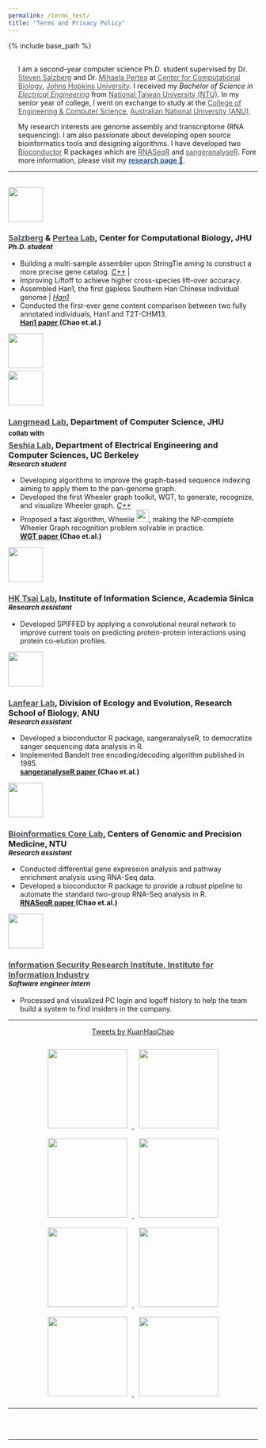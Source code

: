 ```yaml
---
permalink: /terms_test/
title: "Terms and Privacy Policy"
---
```


{% include base_path %}

<div style="margin-left:20px; margin-top:30px; pointer-events: all;
z-index:100;">
  <p>
    I am a second-year computer science Ph.D. student supervised by Dr. <a target="_blank"  href="https://scholar.google.com/citations?user=sUVeH-4AAAAJ&hl=en" style="color:#4A4F53">Steven Salzberg</a> and Dr. <a target="_blank"  href="https://scholar.google.com/citations?user=fKjqGyEAAAAJ&hl=en" style="color:#4A4F53">Mihaela Pertea</a> at <a target="_blank"  href="https://ccb.jhu.edu" style="color:#4A4F53">Center for Computational Biology</a>, <a target="_blank"  href="https://www.jhu.edu" style="color:#4A4F53">Johns Hopkins University</a>. I received my <i>Bachelor of Science in <a target="_blank"  href="https://web.ee.ntu.edu.tw/eng/index.php" style="color:#4A4F53">Electrical Engineering</a></i> from <a target="_blank"  href="https://www.ntu.edu.tw/english/index.html" style="color:#4A4F53">National Taiwan University (NTU)</a>. In my senior year of college, I went on exchange to study at the <a target="_blank" href="https://cecs.anu.edu.au" style="color:#4A4F53">College of Engineering & Computer Science</a>, <a target="_blank"  href="https://www.anu.edu.au" style="color:#4A4F53">Australian National University (ANU)</a>.
  </p>

  <p>
    My research interests are genome assembly and transcriptome (RNA sequencing). I am also passionate about developing open source bioinformatics tools and designing algorithms. I have developed two <a target="_blank"  href="https://www.bioconductor.org" style="color:#4A4F53" >Bioconductor</a> R packages which are <a target="_blank"  href="https://bioconductor.org/packages/release/bioc/html/RNASeqR.html" style="color:#4A4F53" >RNASeqR</a> and <a target="_blank"  href="https://bioconductor.org/packages/release/bioc/html/sangeranalyseR.html" style="color:#4A4F53" >sangeranalyseR</a>. Fore more information, please visit my <a target="_blank"  href="https://kuanhao-chao.github.io/researches/" style="color:#2c508f"><b>research page 🔬</b></a>.
  </p>

</div>

<hr>
<br>
<div data-aos="fade-up" data-aos-duration="1500">
  <!-- <h2>Defining Dates</h2> -->
  <div id="myTimeline">
      <div data-vimg="<img class='pic' src='{{base_path}}/images/multistringtie_side.png' width='100%' style='padding:18px'>" data-vtdate="<i class='fa fa-calendar' aria-hidden='true'></i> Aug 2021 - Present, Baltimore, MD">
          <div class="row">
            <div class="column_img"><img class="pic" src="{{base_path}}/images/JHU_small.png" width="70px"></div>
            <div class="column_title"><h3><a target="_blank"  href="https://salzberg-lab.org/" style="color:#4A4F53">Salzberg</a> & <a target="_blank"  href="http://www.ccb.jhu.edu/people/mpertea/" style="color:#4A4F53">Pertea Lab</a>, Center for Computational Biology, JHU  <br> <small><i>Ph.D. student</i></small></h3></div>
          </div>
          <p>
          <ul>
            <li>Building a multi-sample assembler upon StringTie aming to construct a more
precise gene catalog. <a href="https://github.com/Kuanhao-Chao/multiStringTie" target="_blank"><i class="fab fa-github"> C++</i></a> | <a href="{{base_path}}/researches/2022-10-20-multistringtie" target="_blank"><i class="fa fa-television"></i></a> </li>
            <li>Improving Liftoff to achieve higher cross-species lift-over accuracy. <a href="https://github.com/Kuanhao-Chao/Liftoff" target="_blank"><i class="fab fa-github"></i> <i class="fab fa-python"></i></a> </li>
            <li>Assembled Han1, the first gapless Southern Han Chinese individual genome <a href="https://github.com/JHUCCB/ChineseHanSouthGenome" target="_blank"><i class="fab fa-github"></i></a> | <a href="https://www.ncbi.nlm.nih.gov/assembly/GCA_024586135.1" target="_blank"><i>Han1</i><i class="fa fa-database"></i></a> </li>
            <li>Conducted the first-ever gene content comparison between two fully annotated individuals, Han1 and T2T-CHM13.</li>
            <strong><a href="https://doi.org/10.1101/2022.08.08.503226" target="_blank">Han1 paper <i class="fa fa-book"></i></a> (Chao et.al.)</strong>
          </ul>
          </p>
      </div>
      <div data-vimg="<img class='pic' src='{{base_path}}/images/wheelie_side.png' width='100%' style='padding:18px'>" data-vtdate="<i class='fa fa-calendar' aria-hidden='true'></i> Nov 2021 - Present, Baltimore, MD">
          <div class="row">
            <div class="column_img">
              <img src="{{base_path}}/images/JHU_small.png" width="70px" height="70px" style="display:block; vertical-align:middle;">
              <img src="{{base_path}}/images/UC_berkeley.png" width="70px" height="70px" style="display:block; vertical-align:middle; margin-top:5px">
            </div>
            <!-- <div class="column_img img-comp-container">
              <div class="img-comp-container">
                <div class="img-comp-img">
                </div>
                <div class="img-comp-img img-comp-overlay">
                </div>
            </div> -->
            <div class="column_title"><h3><a target="_blank"  href="https://langmead-lab.org/" style="color:#4A4F53">Langmead Lab</a>, Department of Computer Science, JHU <br> <small style="line-height: 200%">collab with </small><br><a target="_blank"  href="http://people.eecs.berkeley.edu/~sseshia/" style="color:#4A4F53">Seshia Lab</a>,  Department of Electrical Engineering and Computer Sciences, UC Berkeley <br> <small><i>Research student</i></small></h3></div>
          </div>
          <p>
            <ul>
              <li>Developing algorithms to improve the graph-based sequence indexing aiming to apply them to the pan-genome graph.</li>
              <li>Developed the first Wheeler graph toolkit, WGT, to generate, recognize, and visualize Wheeler graph. <a href="https://github.com/Kuanhao-Chao/Wheeler_Graph_Toolkit" target="_blank"><i class="fab fa-github"> C++</i></a> </li> 
              <li>Proposed a fast algorithm, Wheelie <img src="{{base_path}}/images/wheelie.png" width="25px">, making the NP-complete Wheeler Graph recognition problem solvable in practice.</li>
              <strong><a href="https://www.biorxiv.org/content/10.1101/2022.10.15.512390v2.abstract" target="_blank">WGT paper <i class="fa fa-book"></i></a> (Chao et.al.) </strong>
            </ul>
          </p>
      </div>
      <div data-vimg="<img class='pic' src='{{base_path}}/images/elution_profile_project_side.png' width='100%' style='padding:18px'>" data-vtdate="<i class='fa fa-calendar' aria-hidden='true'></i> Aug 2020 - Feb 2021, Taipei, TW">
          <div class="row">
            <div class="column_img"><img class="pic" src="{{base_path}}/images/iis_logo.png" width="70px"></div>
            <div class="column_title"><h3><a target="_blank"  href="https://bits.iis.sinica.edu.tw/" style="color:#4A4F53">HK Tsai Lab</a>, Institute of Information Science, Academia Sinica <br> <small><i>Research assistant</i></small></h3></div>
          </div>
          <p>
            <ul>
              <li>Developed SPIFFED by applying a convolutional neural network to improve current tools on predicting protein-protein interactions using protein co-elution profiles. <a href="https://github.com/bio-it-station/SPIFFED" target="_blank"><i class="fab fa-github"></i> <i class="fab fa-python"></i></a></li>
            </ul>
          </p> 
      </div>
      <div data-vimg="<img class='pic' src='{{base_path}}/images/sangeranalyseR_side.png' width='100%' style='padding:18px'>" data-vtdate="<i class='fa fa-calendar' aria-hidden='true'></i> Jul 2019 - Jul 2020, Canberra, AU">
          <div class="row">
            <div class="column_img"><img class="pic" src="{{base_path}}/images/anu_logo_small.png" width="70px"></div>
            <div class="column_title"><h3><a target="_blank"  href="https://www.robertlanfear.com/" style="color:#4A4F53">Lanfear Lab</a>, Division of Ecology and Evolution, Research School of Biology, ANU <br> <small><i>Research assistant</i></small></h3></div>
          </div>
          <p>
            <ul>
              <li>Developed a bioconductor R package, sangeranalyseR, to democratize sanger sequencing data analysis in R. <a href="https://github.com/roblanf/sangeranalyseR" target="_blank"><i class="fab fa-github"></i> <i class="fab fa-r-project"></i></a></li>
              <li>Implemented Bandelt tree encoding/decoding algorithm published in 1985.</li>
              <strong><a href="https://doi.org/10.1093/gbe/evab028" target="_blank">sangeranalyseR paper <i class="fa fa-book"></i></a> (Chao et.al.)</strong>
            </ul>
          </p> 
      </div>
      <div data-vimg="<img class='pic' src='{{base_path}}/images/RNASeqR_side.png' width='100%' style='padding:18px'>" data-vtdate="<i class='fa fa-calendar' aria-hidden='true'></i> Jan 2018 - Jul 2019, Taipei, TW">
          <div class="row">
            <div class="column_img"><img class="pic" src="{{base_path}}/images/NTU.png" width="70px"></div>
            <div class="column_title"><h3><a target="_blank"  href="http://www.cgm.ntu.edu.tw/web/laboratory/introduction.jsp?dmno=DM1510888823104" style="color:#4A4F53">Bioinformatics Core Lab</a>, Centers of Genomic and Precision Medicine, NTU <br> <small><i>Research assistant</i></small></h3></div>
          </div>
          <p>
            <ul>
              <li>Conducted differential gene expression analysis and pathway enrichment analysis using RNA-Seq data.</li>
              <li>Developed a bioconductor R package to provide a robust pipeline to automate the standard two-group RNA-Seq
analysis in R. <a href="https://github.com/Kuanhao-Chao/RNASeqR" target="_blank"><i class="fab fa-github"></i> <i class="fab fa-r-project"></i></a></li>
              <strong><a href="https://ieeexplore.ieee.org/document/8918337" target="_blank">RNASeqR paper <i class="fab fa-book"></i></a> (Chao et.al.)</strong>
            </ul>
          </p> 
      </div>
      <div data-vtdate="<i class='fa fa-calendar' aria-hidden='true'></i> Nov 2017 - Jan 2018, Taipei, TW">
          <div class="row">
            <div class="column_img"><img class="pic" src="{{base_path}}/images/iii_logo.png" width="70px"></div>
            <div class="column_title"><h3><a target="_blank"  href="https://web.iii.org.tw/" style="color:#4A4F53">Information Security Research Institute, Institute for Information Industry</a> <br> <small><i>Software engineer intern</i></small></h3></div>
          </div>
          <p>
            <ul>
              <li>Processed and visualized PC login and logoff history to help the team build a system to find insiders in the company.</li>
              <!-- <li>Developed a bioconductor R package to provide a robust pipeline to automate the standard two-group RNA-Seq
analysis in R. <a href="https://github.com/Kuanhao-Chao/RNASeqR" target="_blank"><i class="fab fa-github"></i> <i class="fab fa-r-project"></i></a></li>
              <strong><a href="https://ieeexplore.ieee.org/document/8918337" target="_blank">RNASeqR paper <i class="fab fa-book"></i></a> (Chao et.al.)</strong> -->
            </ul>
          </p> 
      </div>
  </div><!-- End vt2 -->
</div>

<hr>
<div style="width: 80%; text-align: center; margin:auto;">
<a class="twitter-timeline" data-lang="en" data-width="100%" data-height="500" data-theme="light" href="https://twitter.com/KuanHaoChao?ref_src=twsrc%5Etfw" style="align: center">Tweets by KuanHaoChao</a> <script async src="https://platform.twitter.com/widgets.js" charset="utf-8"></script>
</div>
<br>

<div style="text-align: center; pointer-events: all; z-index:100;">
  <a target="_blank"  href="https://www.ntu.edu.tw/english/index.html">
    <img src="/images/NTU.png" style="height:160px; width: 160px; margin: 10px">
</a>
  <a target="_blank"  href="https://web.ee.ntu.edu.tw/eng/index.php">
    <img src="/images/NTU_EECS.png" style="height:160px; width: 160px; margin: 10px">
  </a>
  <a target="_blank"  href="https://www.sinica.edu.tw/en">
    <img src="/images/AS_logo.png" style="height:160px; width: 160px; margin: 10px">
  </a>
  <a target="_blank"  href="https://www.iis.sinica.edu.tw/index_en.html" >
    <img src="/images/iis_logo.png" style="height:160px; width: 160px; margin: 10px">
  </a>
  <a target="_blank"  href="https://www.anu.edu.au/">
    <img src="/images/anu_logo_small.png" style="height:160px; width: 160px; margin: 10px">
  </a>
  <a target="_blank"  href="http://www.robertlanfear.com/">
    <img src="/images/ANU_Biology.jpg" style="height:160px; width: 160px; margin: 10px">
  </a>
  <a target="_blank"  href="https://bits.iis.sinica.edu.tw/">
    <img src="/images/BIOIT.png" style="height:160px; width: 160px; margin: 10px">
  </a>
  <a target="_blank"  href="http://www.cgm.ntu.edu.tw/web/index/index.jsp?lang=en">
    <img src="/images/CGM_LOGO.png" style="height:160px; width: 160px; margin: 10px">
  </a>
</div>
<hr>
<br><br>

<script type="text/javascript" id="clustrmaps" src="//clustrmaps.com/map_v2.js?d=SjhWAwqGLnloAclnIVxG6gxPA8DEX2yyW2VQlroVDWw&cl=ffffff&w=a" style="pointer-events: all; z-index:100;"></script>
<script>
  initComparisons();
</script>
<hr>
<br><br>